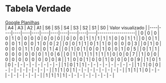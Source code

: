 # Tabela Verdade

[Google Planilhas](https://docs.google.com/spreadsheets/d/1ee_mWdOlyJQcT3JeMzKD3HjaVPW8BMWzF7-B5OfmGx8/edit?usp=sharing)<br>
| A4 | A3 | A2 | A1 | S6 | S5 | S4 | S3 | S2 | S1 | S0 | Valor visualizado |
|----|----|----|----|----|----|----|----|----|----|----|-------------------|
| 0  | 0  | 0  | 0  | 1  | 0  | 0  | 0  | 0  | 0  | 0  | 0                 |
| 0  | 0  | 0  | 1  | 1  | 1  | 1  | 1  | 0  | 0  | 1  | 1                 |
| 0  | 0  | 1  | 0  | 0  | 1  | 0  | 0  | 1  | 0  | 0  | 2                 |
| 0  | 0  | 1  | 1  | 0  | 1  | 1  | 0  | 0  | 0  | 0  | 3                 |
| 0  | 1  | 0  | 0  | 0  | 0  | 1  | 1  | 0  | 0  | 1  | 4                 |
| 0  | 1  | 0  | 1  | 0  | 0  | 1  | 0  | 0  | 1  | 0  | 5                 |
| 0  | 1  | 1  | 0  | 0  | 0  | 0  | 0  | 0  | 1  | 0  | 6                 |
| 0  | 1  | 1  | 1  | 1  | 1  | 1  | 1  | 0  | 0  | 0  | 7                 |
| 1  | 0  | 0  | 0  | 0  | 0  | 0  | 0  | 0  | 0  | 0  | 8                 |
| 1  | 0  | 0  | 1  | 0  | 0  | 1  | 0  | 0  | 0  | 0  | 9                 |
| 1  | 0  | 1  | 0  | -  | -  | -  | -  | -  | -  | -  | -                 |
| 1  | 0  | 1  | 1  | -  | -  | -  | -  | -  | -  | -  | -                 |
| 1  | 1  | 0  | 0  | -  | -  | -  | -  | -  | -  | -  | -                 |
| 1  | 1  | 0  | 1  | -  | -  | -  | -  | -  | -  | -  | -                 |
| 1  | 1  | 1  | 0  | -  | -  | -  | -  | -  | -  | -  | -                 |
| 1  | 1  | 1  | 1  | -  | -  | -  | -  | -  | -  | -  | -                 |

